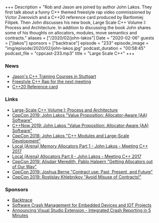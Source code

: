 +++
Description = "Rob and Jason are joined by author John Lakos. They first talk about a funny C++ themed freestyle rap video commissioned by Victor Zverovich and a C++20 reference card produced by Bartlomiej Filipek. Then John discusses his new book, Large Scale C++ Volume I: Process and Architecture. In addition to discussing the book John shares some of his thoughts on allocators, modules, move semantics and contracts."
aliases = ["/2020/02/john-lakos"]
Date = "2020-02-06"
guests = ["jlakos"]
sponsors = ["backtrace"]
episode = "233"
episode_image = "img/episode/2020/02/john-lakos.jpg"
podcast_duration = "00:58:45"
podcast_file = "cppcast-233.mp3"
title = "Large Scale C++"
+++

### News ###

 - [Jason's C++ Training Courses in Stuttgart](https://www.qa-systems.de/akademie/)
 - [Freestyle C++ Rap  for the next meeting](https://www.reddit.com/r/cpp/comments/ewsgg4/a_freestyle_rap_from_the_british_comedian_chris/)
 - [C++20 Reference card](https://www.reddit.com/r/cpp/comments/evobp3/c20_reference_card_examples/)

### Links ###

 - [Large-Scale C++ Volume I: Process and Architecture](https://amzn.to/380Pikv)
 - [CppCon 2019: John Lakos "Value Proposition: Allocator-Aware (AA) Software"](https://www.youtube.com/watch?v=ebn1C-mTFVk)
 - [C++Now 2019: John Lakos "Value Proposition: Allocator-Aware (AA) Software"](https://www.youtube.com/watch?v=dDR93TfacHc)
 - [CppCon 2018: John Lakos "C++ Modules and Large-Scale Development"](https://www.youtube.com/watch?v=K_fTl_hIEGY)
 - [Local (Arena) Memory Allocators Part 1 - John Lakos - Meeting C++ 2017](https://www.youtube.com/watch?v=ko6uyw0C8r0)
 - [Local (Arena) Allocators Part II - John Lakos - Meeting C++ 2017](https://www.youtube.com/watch?v=fN7nVzbRiEk)
 - [CppCon 2019: Alisdair Meredith, Pablo Halpern "Getting Allocators out of Our Way"](https://www.youtube.com/watch?v=RLezJuqNcEQ)
 - [CppCon 2019: Joshua Berne "Contract use: Past, Present, and Future"](https://www.youtube.com/watch?v=mmyIZzqh5ls)
 - [CppCon 2019: Rostislav Khlebnikov "Avoid Misuse of Contracts!"](https://www.youtube.com/watch?v=KFJ5p-T-S7Q)

### Sponsors ###

- [Backtrace](https://backtrace.io/?utm_source=CppCast&utm_medium=CppCast)
- [Software Crash Management for Embedded Devices and IOT Projects](https://hello.backtrace.io/sw-crash-management-for-embedded-devices-12/5/2019?utm_campaign=IoT%2FEmbedded%20Devices%20-%20Webinar%20-%20SW%20Crash%2012%2F5%2F2019%20-%20CPP%20Cast&utm_source=CPPCast)
- [Announcing Visual Studio Extension - Integrated Crash Reporting in 5 Minutes](https://backtrace.io/blog/features/visual-studio/)

